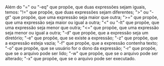 
Além do "=" ou "-eq" que propõe, que duas expressões sejam iguais, temos:
"!=" que propõe, que duas expressões sejam diferentes;
">" ou "-gt" que propõe, que uma expressão seja maior que outra;
">=" que propõe, que uma expressão seja maior ou igual a outra;
"<" ou "-lt" que propõe, que uma expressão seja menor que outra;
"<=" que propõe, que uma expressão seja menor ou igual a outra;
"-d" que propõe, que a expressão seja um diretório;
"-e" que propõe, que se existe a expressão;
"-z" que propõe, que a expressão esteja vazia;
"-f" que propõe, que a expressão contenha texto;
"-o" que propõe, que se usuário for o dono da expressão;
"-r" que propõe, que se o arquivo pode ser lido;
"-w" que propõe, que se o arquivo pode ser alterado;
"-x" que propõe, que se o arquivo pode ser executado.
